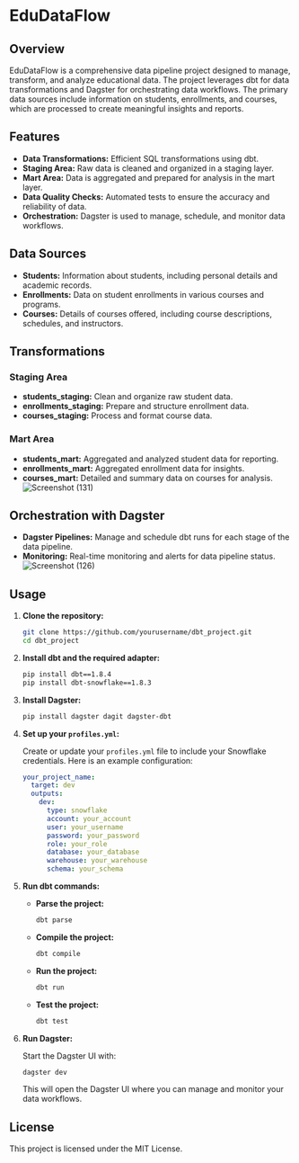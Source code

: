 # EduDataFlow

## Overview

EduDataFlow is a comprehensive data pipeline project designed to manage, transform, and analyze educational data. The project leverages dbt for data transformations and Dagster for orchestrating data workflows. The primary data sources include information on students, enrollments, and courses, which are processed to create meaningful insights and reports.

## Features

- **Data Transformations:** Efficient SQL transformations using dbt.
- **Staging Area:** Raw data is cleaned and organized in a staging layer.
- **Mart Area:** Data is aggregated and prepared for analysis in the mart layer.
- **Data Quality Checks:** Automated tests to ensure the accuracy and reliability of data.
- **Orchestration:** Dagster is used to manage, schedule, and monitor data workflows.

## Data Sources

- **Students:** Information about students, including personal details and academic records.
- **Enrollments:** Data on student enrollments in various courses and programs.
- **Courses:** Details of courses offered, including course descriptions, schedules, and instructors.

## Transformations

### Staging Area

- **students_staging:** Clean and organize raw student data.
- **enrollments_staging:** Prepare and structure enrollment data.
- **courses_staging:** Process and format course data.

### Mart Area

- **students_mart:** Aggregated and analyzed student data for reporting.
- **enrollments_mart:** Aggregated enrollment data for insights.
- **courses_mart:** Detailed and summary data on courses for analysis.
![Screenshot (131)](https://github.com/user-attachments/assets/5d3889fb-4c93-44e5-bab7-2d13f7403513)


## Orchestration with Dagster

- **Dagster Pipelines:** Manage and schedule dbt runs for each stage of the data pipeline.
- **Monitoring:** Real-time monitoring and alerts for data pipeline status.
![Screenshot (126)](https://github.com/user-attachments/assets/43bc587f-4159-40f7-ae86-46bc4605033c)


## Usage

1. **Clone the repository:**

    ```sh
    git clone https://github.com/yourusername/dbt_project.git
    cd dbt_project
    ```

2. **Install dbt and the required adapter:**

    ```sh
    pip install dbt==1.8.4
    pip install dbt-snowflake==1.8.3
    ```

3. **Install Dagster:**

    ```sh
    pip install dagster dagit dagster-dbt
    ```

4. **Set up your `profiles.yml`:**

    Create or update your `profiles.yml` file to include your Snowflake credentials. Here is an example configuration:

    ```yaml
    your_project_name:
      target: dev
      outputs:
        dev:
          type: snowflake
          account: your_account
          user: your_username
          password: your_password
          role: your_role
          database: your_database
          warehouse: your_warehouse
          schema: your_schema
    ```

5. **Run dbt commands:**

    - **Parse the project:**

      ```sh
      dbt parse
      ```

    - **Compile the project:**

      ```sh
      dbt compile
      ```

    - **Run the project:**

      ```sh
      dbt run
      ```

    - **Test the project:**

      ```sh
      dbt test
      ```

6. **Run Dagster:**

    Start the Dagster UI with:

    ```sh
    dagster dev
    ```
    

    This will open the Dagster UI where you can manage and monitor your data workflows.

## License

This project is licensed under the MIT License.
